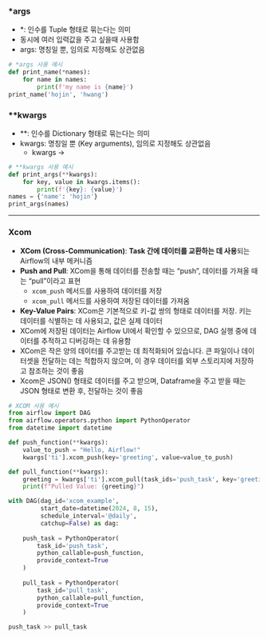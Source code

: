 ### *args
- *: 인수를 Tuple 형태로 묶는다는 의미
- 동시에 여러 입력값을 주고 싶을때 사용함
- args: 명칭일 뿐, 임의로 지정해도 상관없음
```python
# *args 사용 예시
def print_name(*names):
    for name in names:
        print(f'my name is {name}')
print_name('hojin', 'hwang')
```

### **kwargs
- **: 인수를 Dictionary 형태로 묶는다는 의미
- kwargs: 명칭일 뿐 (Key arguments), 임의로 지정해도 상관없음
    - kwargs → <name>
```python
# **kwargs 사용 예시
def print_args(**kwargs):
	for key, value in kwargs.items():
		print(f'{key}: {value}')
names = {'name': 'hojin'}		
print_args(names)
```
---
### Xcom
- **XCom (Cross-Communication)**: **Task 간에 데이터를 교환하는 데 사용**되는 Airflow의 내부 메커니즘
- **Push and Pull**: XCom을 통해 데이터를 전송할 때는 “push”, 데이터를 가져올 때는 “pull”이라고 표현
    - `xcom_push` 메서드를 사용하여 데이터를 저장
    - `xcom_pull` 메서드를 사용하여 저장된 데이터를 가져옴
- **Key-Value Pairs**: XCom은 기본적으로 키-값 쌍의 형태로 데이터를 저장. 키는 데이터를 식별하는 데 사용되고, 값은 실제 데이터
- XCom에 저장된 데이터는 Airflow UI에서 확인할 수 있으므로, DAG 실행 중에 데이터를 추적하고 디버깅하는 데 유용함
- XCom은 작은 양의 데이터를 주고받는 데 최적화되어 있습니다. 큰 파일이나 데이터셋을 전달하는 데는 적합하지 않으며, 이 경우 데이터를 외부 스토리지에 저장하고 참조하는 것이 좋음
- Xcom은 JSON() 형태로 데이터를 주고 받으며, Dataframe을 주고 받을 때는 JSON 형태로 변환 후, 전달하는 것이 좋음
```python
# XCOM 사용 예시
from airflow import DAG
from airflow.operators.python import PythonOperator
from datetime import datetime

def push_function(**kwargs):
    value_to_push = "Hello, Airflow!"
    kwargs['ti'].xcom_push(key='greeting', value=value_to_push)

def pull_function(**kwargs):
    greeting = kwargs['ti'].xcom_pull(task_ids='push_task', key='greeting')
    print(f"Pulled Value: {greeting}")

with DAG(dag_id='xcom_example',
         start_date=datetime(2024, 8, 15),
         schedule_interval='@daily',
         catchup=False) as dag:
    
    push_task = PythonOperator(
        task_id='push_task',
        python_callable=push_function,
        provide_context=True
    )
    
    pull_task = PythonOperator(
        task_id='pull_task',
        python_callable=pull_function,
        provide_context=True
    )

push_task >> pull_task
```
